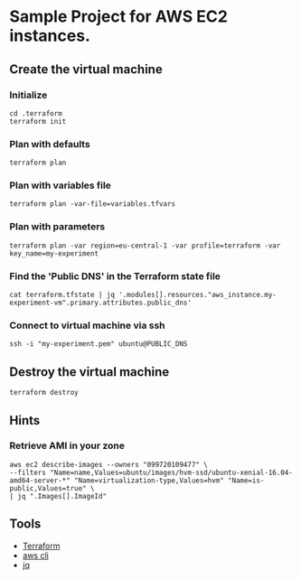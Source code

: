 # Sample Project for AWS EC2 instances.

## Create the virtual machine

### Initialize

    cd .terraform
    terraform init

### Plan with defaults

    terraform plan
    
### Plan with variables file

    terraform plan -var-file=variables.tfvars
        
### Plan with parameters

    terraform plan -var region=eu-central-1 -var profile=terraform -var key_name=my-experiment
    
### Find the 'Public DNS' in the Terraform state file

    cat terraform.tfstate | jq '.modules[].resources."aws_instance.my-experiment-vm".primary.attributes.public_dns'
    
### Connect to virtual machine via ssh

    ssh -i "my-experiment.pem" ubuntu@PUBLIC_DNS
    
## Destroy the virtual machine

    terraform destroy 
        
## Hints

### Retrieve AMI in your zone

    aws ec2 describe-images --owners "099720109477" \
    --filters "Name=name,Values=ubuntu/images/hvm-ssd/ubuntu-xenial-16.04-amd64-server-*" "Name=virtualization-type,Values=hvm" "Name=is-public,Values=true" \
    | jq ".Images[].ImageId"

## Tools

* [Terraform](https://www.terraform.io)
* [aws cli](https://docs.aws.amazon.com/de_de/cli/latest/userguide/installing.html)
* [jq](https://stedolan.github.io/jq/)
